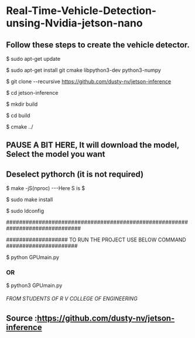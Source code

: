 # Real-Time-Vehicle-Detection-unsing-Nvidia-jetson-nano

## Follow these steps to create the vehicle detector.


$ sudo apt-get update

$ sudo apt-get install git cmake libpython3-dev python3-numpy

$ git clone --recursive https://github.com/dusty-nv/jetson-inference

$ cd jetson-inference

$ mkdir build

$ cd build

$ cmake ../

## PAUSE A BIT HERE, It will download the model, Select the model you want

## Deselect pythorch (it is not required)

$ make -jS(nproc)    ---Here S is $

$ sudo make install

$ sudo ldconfig

###############################################################################

################### TO RUN THE PROJECT USE BELOW COMMAND ######################

$ python GPUmain.py

### OR

$ python3 GPUmain.py


###### FROM STUDENTS OF R V COLLEGE OF ENGINEERING


## Source :https://github.com/dusty-nv/jetson-inference
